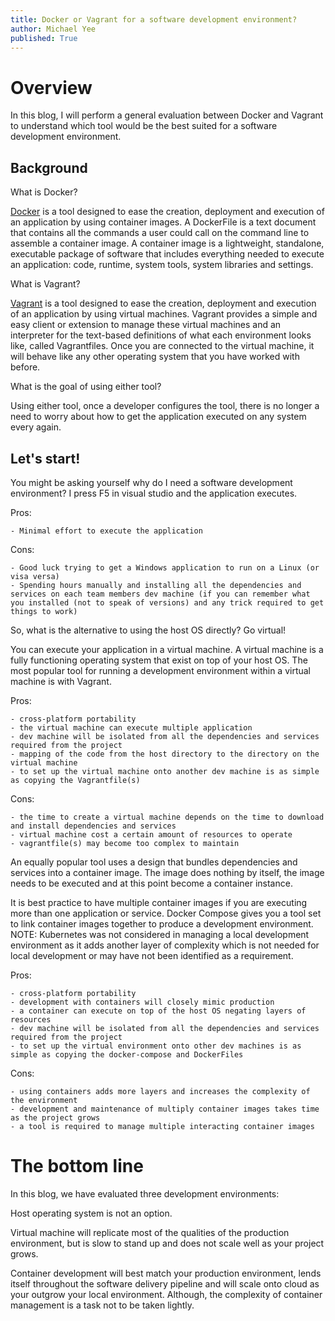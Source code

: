```yaml
---
title: Docker or Vagrant for a software development environment?
author: Michael Yee
published: True
---
```


# Overview

In this blog, I will perform a general evaluation between Docker and Vagrant to understand which tool would be the best suited for a software development environment.

## Background

What is Docker?

[Docker](https://www.docker.com/) is a tool designed to ease the creation, deployment and execution of an application by using container images. A DockerFile is a text document that contains all the commands a user could call on the command line to assemble a container image. A container image is a lightweight, standalone, executable package of software that includes everything needed to execute an application: code, runtime, system tools, system libraries and settings.  

What is Vagrant?

[Vagrant](https://www.vagrantup.com/) is a tool designed to ease the creation, deployment and execution of an application by using virtual machines. Vagrant provides a simple and easy client or extension to manage these virtual machines and an interpreter for the text-based definitions of what each environment looks like, called Vagrantfiles. Once you are connected to the virtual machine, it will behave like any other operating system that you have worked with before.

What is the goal of using either tool?

Using either tool, once a developer configures the tool, there is no longer a need to worry about how to get the application executed on any system every again.

## Let's start!

You might be asking yourself why do I need a software development environment? I press F5 in visual studio and the application executes.

Pros:

    - Minimal effort to execute the application


Cons:

    - Good luck trying to get a Windows application to run on a Linux (or visa versa)
    - Spending hours manually and installing all the dependencies and services on each team members dev machine (if you can remember what you installed (not to speak of versions) and any trick required to get things to work)

So, what is the alternative to using the host OS directly? Go virtual! 

You can execute your application in a virtual machine.  A virtual machine is a fully functioning operating system that exist on top of your host OS. The most popular tool for running a development environment within a virtual machine is with Vagrant.  

Pros:

    - cross-platform portability
    - the virtual machine can execute multiple application
    - dev machine will be isolated from all the dependencies and services required from the project
    - mapping of the code from the host directory to the directory on the virtual machine
    - to set up the virtual machine onto another dev machine is as simple as copying the Vagrantfile(s)

Cons: 

    - the time to create a virtual machine depends on the time to download and install dependencies and services
    - virtual machine cost a certain amount of resources to operate
    - vagrantfile(s) may become too complex to maintain

An equally popular tool uses a design that bundles dependencies and services into a container image. The image does nothing by itself, the image needs to be executed and at this point become a container instance. 

It is best practice to have multiple container images if you are executing more than one application or service. Docker Compose gives you a tool set to link container images together to produce a development environment.
NOTE: Kubernetes was not considered in managing a local development environment as it adds another layer of complexity which is not needed for local development or may have not been identified as a requirement.

Pros: 

    - cross-platform portability
    - development with containers will closely mimic production
    - a container can execute on top of the host OS negating layers of resources
    - dev machine will be isolated from all the dependencies and services required from the project
    - to set up the virtual environment onto other dev machines is as simple as copying the docker-compose and DockerFiles

Cons:

    - using containers adds more layers and increases the complexity of the environment
    - development and maintenance of multiply container images takes time as the project grows
    - a tool is required to manage multiple interacting container images

# The bottom line

In this blog, we have evaluated three development environments: 

Host operating system is not an option.

Virtual machine will replicate most of the qualities of the production environment, but is slow to stand up and does not scale well as your project grows.

Container development will best match your production environment, lends itself throughout the software delivery pipeline and will scale onto cloud as your outgrow your local environment. Although, the complexity of container management is a task not to be taken lightly.
